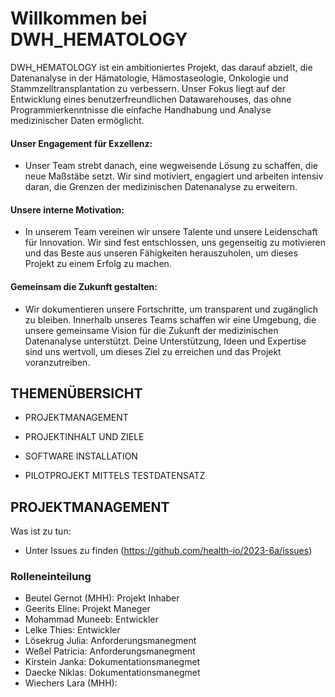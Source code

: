 # Willkommen bei DWH_HEMATOLOGY

DWH_HEMATOLOGY ist ein ambitioniertes Projekt, das darauf abzielt, die Datenanalyse in der Hämatologie, Hämostaseologie, Onkologie und Stammzelltransplantation zu verbessern. Unser Fokus liegt auf der Entwicklung eines benutzerfreundlichen Datawarehouses, das ohne Programmierkenntnisse die einfache Handhabung und Analyse medizinischer Daten ermöglicht.

#### Unser Engagement für Exzellenz:

 - Unser Team strebt danach, eine wegweisende Lösung zu schaffen, die neue Maßstäbe setzt. Wir sind motiviert, engagiert und arbeiten intensiv daran, die Grenzen der medizinischen Datenanalyse zu erweitern.

#### Unsere interne Motivation:

 - In unserem Team vereinen wir unsere Talente und unsere Leidenschaft für Innovation. Wir sind fest entschlossen, uns gegenseitig zu motivieren und das Beste aus unseren Fähigkeiten herauszuholen, um dieses Projekt zu einem Erfolg zu machen.

#### Gemeinsam die Zukunft gestalten:

 - Wir dokumentieren unsere Fortschritte, um transparent und zugänglich zu bleiben. Innerhalb unseres Teams schaffen wir eine Umgebung, die unsere gemeinsame Vision für die Zukunft der medizinischen Datenanalyse unterstützt. Deine Unterstützung, Ideen und Expertise sind uns wertvoll, um dieses Ziel zu erreichen und das Projekt voranzutreiben.





## THEMENÜBERSICHT

* PROJEKTMANAGEMENT

* PROJEKTINHALT UND ZIELE

* SOFTWARE INSTALLATION

* PILOTPROJEKT MITTELS TESTDATENSATZ




## PROJEKTMANAGEMENT
Was ist zu tun:
 - Unter Issues zu finden (https://github.com/health-io/2023-6a/issues)


### Rolleneinteilung
* Beutel Gernot (MHH): Projekt Inhaber
* Geerits Eline: Projekt Maneger
* Mohammad Muneeb: Entwickler
* Lelke Thies: Entwickler
* Lösekrug Julia: Anforderungsmanegment
* Weßel Patricia: Anforderungsmanegment
* Kirstein Janka: Dokumentationsmanegmet
* Daecke Niklas: Dokumentationsmanegmet
* Wiechers Lara (MHH):

